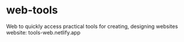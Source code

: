 # web-tools
Web to quickly access practical tools for creating, designing websites
website: tools-web.netlify.app
